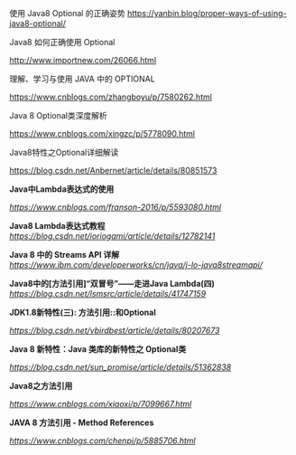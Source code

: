 使用 Java8 Optional 的正确姿势
https://yanbin.blog/proper-ways-of-using-java8-optional/



Java8 如何正确使用 Optional

http://www.importnew.com/26066.html



理解、学习与使用 JAVA 中的 OPTIONAL

https://www.cnblogs.com/zhangboyu/p/7580262.html



Java 8 Optional类深度解析

https://www.cnblogs.com/xingzc/p/5778090.html



Java8特性之Optional详细解读

https://blog.csdn.net/Anbernet/article/details/80851573



**Java中Lambda表达式的使用**

*https://www.cnblogs.com/franson-2016/p/5593080.html*



**Java8 Lambda表达式教程**
*https://blog.csdn.net/ioriogami/article/details/12782141*



**Java 8 中的 Streams API 详解**
*https://www.ibm.com/developerworks/cn/java/j-lo-java8streamapi/*



**Java8中的[方法引用]“双冒号”——走进Java Lambda(四)**
*https://blog.csdn.net/lsmsrc/article/details/41747159*



**JDK1.8新特性(三): 方法引用::和Optional**

*https://blog.csdn.net/vbirdbest/article/details/80207673*



**Java 8 新特性：Java 类库的新特性之 Optional类**

*https://blog.csdn.net/sun_promise/article/details/51362838*



**Java8之方法引用**

*https://www.cnblogs.com/xiaoxi/p/7099667.html*



**JAVA 8 方法引用 - Method References**

*https://www.cnblogs.com/chenpi/p/5885706.html*